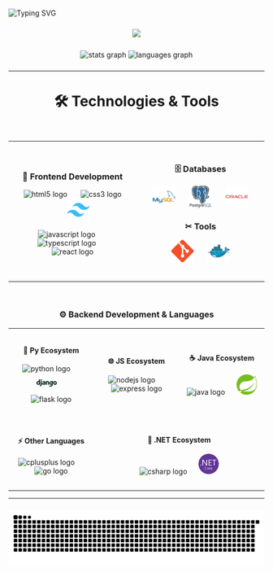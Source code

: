 ###

<img src="https://readme-typing-svg.herokuapp.com?font=Fira+Code&pause=500&center=true&vCenter=true&multiline=true&width=850&height=80&lines=Hi%2C+%F0%9F%91%8B!+My+name+is+Josue+and+I'm+an+student+of+Sciences+and;System's+Engineering%2C%0Afrom+Universidad+de+San+Carlos+de+Guatemala" alt="Typing SVG" />

###


<div align="center">
  <img height="253" src="https://pa1.aminoapps.com/7028/1868704095eb4068270077625427816298a89f8dr1-500-250_hq.gif"  />
</div>

###

<div align="center">
  <img src="https://github-profile-summary-cards.vercel.app/api/cards/stats?username=Josue013&theme=blue_green" height="150" alt="stats graph"  />
  <img src="https://github-profile-summary-cards.vercel.app/api/cards/most-commit-language?username=Josue013&theme=blue_green" height="150" alt="languages graph"  />
</div>

###

---

<div align="center">
   <h1>🛠️ Technologies & Tools</h1>
</div>

<br>

<table align="center" width="90%">
<tr>
<td align="center" width="50%" style="padding: 20px;">

### 🎨 Frontend Development
<p align="center">
  <img src="https://cdn.jsdelivr.net/gh/devicons/devicon/icons/html5/html5-original.svg" height="45" alt="html5 logo" />
  &nbsp;&nbsp;&nbsp;&nbsp;&nbsp;
  <img src="https://cdn.jsdelivr.net/gh/devicons/devicon/icons/css3/css3-original.svg" height="45" alt="css3 logo" />
  &nbsp;&nbsp;&nbsp;&nbsp;&nbsp;
  <img src="https://raw.githubusercontent.com/devicons/devicon/ca28c779441053191ff11710fe24a9e6c23690d6/icons/tailwindcss/tailwindcss-original.svg" height="45" alt="tailwindcss logo" />
</p>
<p align="center">
  <img src="https://cdn.jsdelivr.net/gh/devicons/devicon/icons/javascript/javascript-original.svg" height="45" alt="javascript logo" />
  &nbsp;&nbsp;&nbsp;&nbsp;&nbsp;
  <img src="https://cdn.jsdelivr.net/gh/devicons/devicon/icons/typescript/typescript-original.svg" height="45" alt="typescript logo" />
  &nbsp;&nbsp;&nbsp;&nbsp;&nbsp;
  <img src="https://cdn.jsdelivr.net/gh/devicons/devicon/icons/react/react-original.svg" height="45" alt="react logo" />
</p>

</td>
<td align="center" width="50%" style="padding: 20px;">

### 🗄️ Databases
<p align="center">
  <img src="https://raw.githubusercontent.com/devicons/devicon/ca28c779441053191ff11710fe24a9e6c23690d6/icons/mysql/mysql-original-wordmark.svg" height="45" alt="mysql logo" />
  &nbsp;&nbsp;&nbsp;&nbsp;&nbsp;
  <img src="https://raw.githubusercontent.com/devicons/devicon/ca28c779441053191ff11710fe24a9e6c23690d6/icons/postgresql/postgresql-original-wordmark.svg" height="45" alt="postgresql logo" />
  &nbsp;&nbsp;&nbsp;&nbsp;&nbsp;
  <img src="https://raw.githubusercontent.com/devicons/devicon/ca28c779441053191ff11710fe24a9e6c23690d6/icons/oracle/oracle-original.svg" height="45" alt="oracle logo" />
</p>

### ✂ Tools
<p align="center">
  <img src="https://github.com/devicons/devicon/blob/master/icons/git/git-original.svg" height="45" alt="git logo" />
  &nbsp;&nbsp;&nbsp;&nbsp;&nbsp;
  <img src="https://github.com/devicons/devicon/blob/master/icons/docker/docker-original.svg" height="45" alt="docker logo" />
</p>

</td>
</tr>
</table>

<br>

<div align="center">

### ⚙️ Backend Development & Languages

<table width="95%">
<tr>
<td align="center" width="33%" style="padding: 15px;">
<h4>🐍 Py Ecosystem</h4>
<p>
  <img src="https://cdn.jsdelivr.net/gh/devicons/devicon/icons/python/python-original.svg" height="40" alt="python logo" />
  &nbsp;&nbsp;&nbsp;&nbsp;
  <img src="https://raw.githubusercontent.com/devicons/devicon/ca28c779441053191ff11710fe24a9e6c23690d6/icons/django/django-plain-wordmark.svg" height="40" alt="django logo" />
  &nbsp;&nbsp;&nbsp;&nbsp;
  <img src="https://cdn.jsdelivr.net/gh/devicons/devicon/icons/flask/flask-original.svg" height="40" alt="flask logo" />
</p>
</td>
<td align="center" width="33%" style="padding: 15px;">
<h4>🌐 JS Ecosystem</h4>
<p>
  <img src="https://cdn.jsdelivr.net/gh/devicons/devicon/icons/nodejs/nodejs-original.svg" height="40" alt="nodejs logo" />
  &nbsp;&nbsp;&nbsp;&nbsp;
  <img src="https://cdn.jsdelivr.net/gh/devicons/devicon/icons/express/express-original.svg" height="40" alt="express logo" />
</p>
</td>
<td align="center" width="33%" style="padding: 15px;">
<h4>☕ Java Ecosystem</h4>
<p>
  <img src="https://cdn.jsdelivr.net/gh/devicons/devicon/icons/java/java-original.svg" height="40" alt="java logo" />
  &nbsp;&nbsp;&nbsp;&nbsp;
  <img src="https://raw.githubusercontent.com/devicons/devicon/ca28c779441053191ff11710fe24a9e6c23690d6/icons/spring/spring-original.svg" height="40" alt="spring logo" />
</p>
</td>
</tr>
<tr>
<td align="center" style="padding: 15px;">
<h4>⚡ Other Languages</h4>
<p>
  <img src="https://cdn.jsdelivr.net/gh/devicons/devicon/icons/cplusplus/cplusplus-original.svg" height="40" alt="cplusplus logo" />
  &nbsp;&nbsp;&nbsp;&nbsp;
  <img src="https://cdn.jsdelivr.net/gh/devicons/devicon/icons/go/go-original.svg" height="40" alt="go logo" />
</p>
</td>
<td align="center" colspan="2" style="padding: 15px;">
<h4>🔷 .NET Ecosystem</h4>
<p>
  <img src="https://cdn.jsdelivr.net/gh/devicons/devicon/icons/csharp/csharp-original.svg" height="40" alt="csharp logo" />
  &nbsp;&nbsp;&nbsp;&nbsp;
  <img src="https://raw.githubusercontent.com/devicons/devicon/ca28c779441053191ff11710fe24a9e6c23690d6/icons/dotnetcore/dotnetcore-original.svg" height="40" alt="dotnet logo" />
</p>
</td>
</tr>
</table>

</div>

---

###

<div align="center">
  <img src="https://raw.githubusercontent.com/Josue013/Josue013/output/snake.svg" alt="Snake animation" />
</div> 


###
